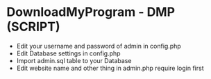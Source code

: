 # DownloadMyProgram - DMP (SCRIPT)

- Edit your username and password of admin in config.php
- Edit Database settings in config.php
- Import admin.sql table to your Database
- Edit website name and other thing in admin.php require login first